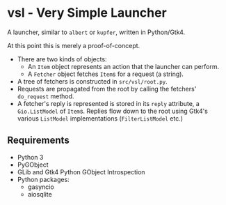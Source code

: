 # vsl - Very Simple Launcher

A launcher, similar to `albert` or `kupfer`, written in Python/Gtk4.

At this point this is merely a proof-of-concept.
- There are two kinds of objects:
  + An `Item` object represents an action that the launcher can perform.
  + A `Fetcher` object fetches `Item`s for a request (a string).
- A tree of fetchers is constructed in `src/vsl/root.py`.
- Requests are propagated from the root by calling the fetchers' `do_request` method.
- A fetcher's reply is represented is stored in its `reply` attribute, a `Gio.ListModel` of `Item`s.
  Replies flow down to the root using Gtk4's various `ListModel` implementations (`FilterListModel` etc.)


## Requirements

- Python 3
- PyGObject
- GLib and Gtk4 Python GObject Introspection
- Python packages:
  * gasyncio
  * aiosqlite
